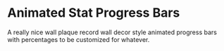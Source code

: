 # Animated Stat Progress Bars

A really nice wall plaque record wall decor style animated progress bars with percentages to be customized for whatever. 
